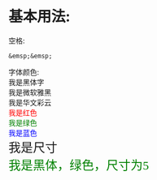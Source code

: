 # 基本用法:

空格:
```
&emsp;&emsp;
```
字体颜色:   
<font face="黑体">我是黑体字</font>   
<font face="微软雅黑">我是微软雅黑</font>  
<font face="STCAIYUN">我是华文彩云</font>  
<font color=red>我是红色</font>   
<font color=#008000>我是绿色</font>   
<font color=Blue>我是蓝色</font>   
<font size=5>我是尺寸</font>   
<font face="黑体" color=green size=5>我是黑体，绿色，尺寸为5</font>  
